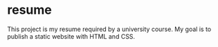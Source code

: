 # resume
This project is my resume required by a university course. My goal is to publish a static website with HTML and CSS.
